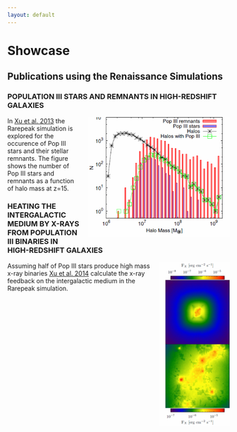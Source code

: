 ```yaml
---
layout: default
---
```


# Showcase

## Publications using the Renaissance Simulations

### POPULATION III STARS AND REMNANTS IN HIGH-REDSHIFT GALAXIES

<figure style="display: table; float: right; margin: 0 0 20px 20px;">
<a href="somewhere">
<img src="images/RSimg1.PNG" width="320" style="float: right;"/></a>
<figcaption style="display: table-caption; caption-side: bottom;">
</figcaption>
</figure>

In [Xu et al. 2013](http://adsabs.harvard.edu/abs/2013ApJ...773...83X) the Rarepeak simulation is explored for the occurence of Pop III stars and their stellar remnants. The figure shows the number of Pop III stars and remnants as a function of halo mass at z=15.

### HEATING THE INTERGALACTIC MEDIUM BY X-RAYS FROM POPULATION III BINARIES IN HIGH-REDSHIFT GALAXIES

<figure style="display: table; float: right; margin: 0 0 20px 20px;">
<a href="somewhere">
<img src="images/RSimg2.PNG" width="160" style="float: right;"/></a>
<figcaption style="display: table-caption; caption-side: bottom;">
</figcaption>
</figure>

Assuming half of Pop III stars produce high mass x-ray binaries [Xu et al. 2014](http://adsabs.harvard.edu/abs/2014ApJ...791..110X) calculate the x-ray feedback on the intergalactic medium in the Rarepeak simulation. 
